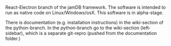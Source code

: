 React-Electron branch of the jamDB framework. The software is intended to run as native code on Linux/Windows/osX. This software is in alpha-stage.

There is documentation (e.g. installation instructions) in the wiki-section of the python-branch. In the python-branch go to the wiki-section (left-sidebar), which is a separate git-repro (pushed from the documentation folder.)

